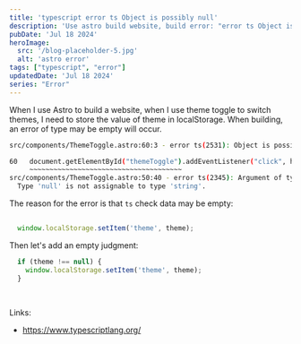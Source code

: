 ```yaml
---
title: 'typescript error ts Object is possibly null'
description: 'Use astro build website, build error: "error ts Object is possibly null."'
pubDate: 'Jul 18 2024'
heroImage: 
  src: '/blog-placeholder-5.jpg'
  alt: 'astro error'
tags: ["typescript", "error"]
updatedDate: 'Jul 18 2024'
series: "Error"
---
```



When I use Astro to build a website, when I use theme toggle to switch themes, I need to store the value of theme in localStorage. When building, an error of type may be empty will occur.

```bash
src/components/ThemeToggle.astro:60:3 - error ts(2531): Object is possibly 'null'.

60   document.getElementById("themeToggle").addEventListener("click", handleToggleClick);
     ~~~~~~~~~~~~~~~~~~~~~~~~~~~~~~~~~~~~~~
src/components/ThemeToggle.astro:50:40 - error ts(2345): Argument of type 'string | null' is not assignable to parameter of type 'string'.
  Type 'null' is not assignable to type 'string'.
```

The reason for the error is that `ts` check data may be empty:

```ts
   
  window.localStorage.setItem('theme', theme);

```

Then let's add an empty judgment:

```ts
  if (theme !== null) {
    window.localStorage.setItem('theme', theme);
  }
```

<br>

Links:
- https://www.typescriptlang.org/


